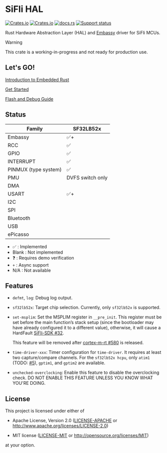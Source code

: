 # SiFli HAL

[![Crates.io][badge-license]][crates]
[![Crates.io][badge-version]][crates]
[![docs.rs][badge-docsrs]][docsrs]
[![Support status][badge-support-status]][githubrepo]

[badge-license]: https://img.shields.io/crates/l/sifli-hal?style=for-the-badge
[badge-version]: https://img.shields.io/crates/v/sifli-hal?style=for-the-badge
[badge-docsrs]: https://img.shields.io/docsrs/sifli-hal?style=for-the-badge
[badge-support-status]: https://img.shields.io/badge/Support_status-Community-yellow?style=for-the-badge
[crates]: https://crates.io/crates/sifli-hal
[docsrs]: https://docs.rs/sifli-hal
[githubrepo]: https://github.com/OpenSiFli/sifli-hal

Rust Hardware Abstraction Layer (HAL) and [Embassy](https://github.com/embassy-rs/embassy) driver for SiFli MCUs.

> [!WARNING]
> 
> This crate is a working-in-progress and not ready for production use.

## Let's GO!

[Introduction to Embedded Rust](../docs/intro_to_embedded_rust.md)

[Get Started](../docs/get_started.md)

[Flash and Debug Guide](../docs/flash_and_debug.md)

## Status

| Family               | SF32LB52x        |
| -------------------- | ---------------- |
| Embassy              | ✅+               |
| RCC                  | ✅                |
| GPIO                 | ✅                |
| INTERRUPT            | ✅                |
| PINMUX (type system) | ✅                |
| PMU                  | DVFS switch only |
| DMA                  |                  |
| USART                | ✅+               |
| I2C                  |                  |
| SPI                  |                  |
| Bluetooth            |                  |
| USB                  |                  |
| ePicasso             |                  |

- ✅ : Implemented
- Blank : Not implemented
- ❓ : Requires demo verification
- `+` : Async support
- N/A : Not available

## Features

- `defmt`, `log`: Debug log output.

- `sf32lb52x`: Target chip selection. Currently, only `sf32lb52x` is supported.

- `set-msplim`: Set the MSPLIM register in `__pre_init`. This register must be set before the main function’s stack setup (since the bootloader may have already configured it to a different value), otherwise, it will cause a HardFault [SiFli-SDK #32](https://github.com/OpenSiFli/SiFli-SDK/issues/32).

  This feature will be removed after [cortex-m-rt #580](https://github.com/rust-embedded/cortex-m/pull/580)  is released.

- `time-driver-xxx`: Timer configuration for `time-driver`. It requires at least two capture/compare channels. For the `sf32lb52x hcpu`, only `atim1` (TODO: [#5](https://github.com/OpenSiFli/sifli-rs/issues/5)), `gptim1`, and `gptim2` are available.

- `unchecked-overclocking`: Enable this feature to disable the overclocking check. DO NOT ENABLE THIS FEATURE UNLESS YOU KNOW WHAT YOU'RE DOING.

## License

This project is licensed under either of

- Apache License, Version 2.0 ([LICENSE-APACHE](../LICENSE-APACHE) or <http://www.apache.org/licenses/LICENSE-2.0>)

- MIT license ([LICENSE-MIT](../LICENSE-MIT) or <http://opensource.org/licenses/MIT>)

at your option.